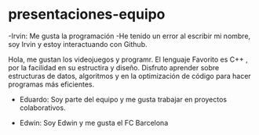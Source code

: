 # presentaciones-equipo

-Irvin: Me gusta la programación
-He tenido un error al escribir mi nombre, soy Irvin y estoy interactuando con Github.

Hola, me gustan los videojuegos y programr. El lenguaje Favorito es  C++ , por la facilidad en su estructira y diseño.  Disfruto aprender sobre estructuras de datos, algoritmos y en la optimización de código para hacer programas más eficientes.

- Eduardo: Soy parte del equipo y me gusta trabajar en proyectos colaborativos.

- Edwin: Soy Edwin y me gusta el FC Barcelona 

